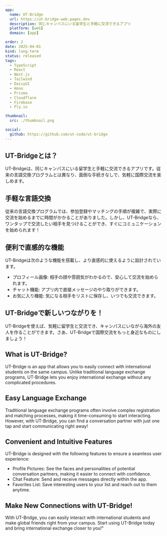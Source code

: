 ```yaml
---
app:
  name: UT-Bridge
  url: https://ut-bridge-web.pages.dev
  description: 同じキャンパスにいる留学生と手軽に交流できるアプリ
  platform: [web]
  domain: [app]

order: 2
date: 2025-04-01
kind: long-term
status: released
tags:
  - TypeScript
  - React
  - Next.js
  - Tailwind
  - DaisyUI
  - Hono
  - Prisma
  - Cloudflare
  - Firebase
  - Fly.io

thumbnail:
  src: ./thumbnail.png

social:
  github: https://github.com/ut-code/ut-bridge
---
```


## UT-Bridgeとは？

UT-Bridgeは、同じキャンパスにいる留学生と手軽に交流できるアプリです。従来の言語交換プログラムとは異なり、面倒な手続きなしで、気軽に国際交流を楽しめます。

## 手軽な言語交換

従来の言語交換プログラムでは、参加登録やマッチングの手順が複雑で、実際に交流を始めるまでに時間がかかることがありました。しかし、UT-Bridgeなら、ワンタップで交流したい相手を見つけることができ、すぐにコミュニケーションを始められます！

## 便利で直感的な機能

UT-Bridgeは次のような機能を搭載し、より直感的に使えるように設計されています。

- プロフィール画像: 相手の顔や雰囲気がわかるので、安心して交流を始められます。
- チャット機能: アプリ内で直接メッセージのやり取りができます。
- お気に入り機能: 気になる相手をリストに保存し、いつでも交流できます。

## UT-Bridgeで新しいつながりを！

UT-Bridgeを使えば、気軽に留学生と交流でき、キャンパスにいながら海外の友人を作ることができます。さあ、UT-Bridgeで国際交流をもっと身近なものにしましょう！

## What is UT-Bridge?

UT-Bridge is an app that allows you to easily connect with international students on the same campus. Unlike traditional language exchange programs, UT-Bridge lets you enjoy international exchange without any complicated procedures.

## Easy Language Exchange

Traditional language exchange programs often involve complex registration and matching processes, making it time-consuming to start interacting. However, with UT-Bridge, you can find a conversation partner with just one tap and start communicating right away!

## Convenient and Intuitive Features

UT-Bridge is designed with the following features to ensure a seamless user experience:

- Profile Pictures: See the faces and personalities of potential conversation partners, making it easier to connect with confidence.
- Chat Feature: Send and receive messages directly within the app.
- Favorites List: Save interesting users to your list and reach out to them anytime.

## Make New Connections with UT-Bridge!

With UT-Bridge, you can easily interact with international students and make global friends right from your campus. Start using UT-Bridge today and bring international exchange closer to you!"
